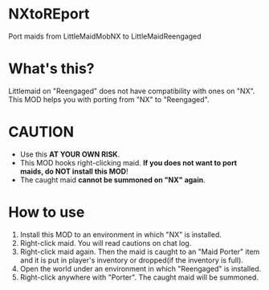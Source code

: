 # NXtoREport
Port maids from LittleMaidMobNX to LittleMaidReengaged

# What's this?
Littlemaid on "Reengaged" does not have compatibility with ones on "NX". This MOD helps you with porting from "NX" to "Reengaged".

# CAUTION
* Use this **AT YOUR OWN RISK**.
* This MOD hooks right-clicking maid. **If you does not want to port maids, do NOT install this MOD**!
* The caught maid **cannot be summoned on "NX" again**.

# How to use

1. Install this MOD to an environment in which "NX" is installed.
2. Right-click maid. You will read cautions on chat log.
3. Right-click maid again. Then the maid is caught to an "Maid Porter" item and it is put in player's inventory or dropped(if the inventory is full).
4. Open the world under an environment in which "Reengaged" is installed.
5. Right-click anywhere with "Porter". The caught maid will be summoned.